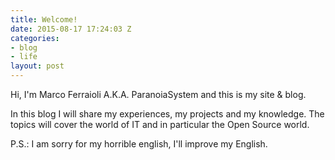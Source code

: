 ```yaml
---
title: Welcome!
date: 2015-08-17 17:24:03 Z
categories:
- blog
- life
layout: post
---
```


Hi, I'm Marco Ferraioli A.K.A. ParanoiaSystem and this is my site & blog.

In this blog I will share my experiences, my projects and my knowledge.
The topics will cover the world of IT and in particular the Open Source world.

P.S.: I am sorry for my horrible english, I'll improve my English.